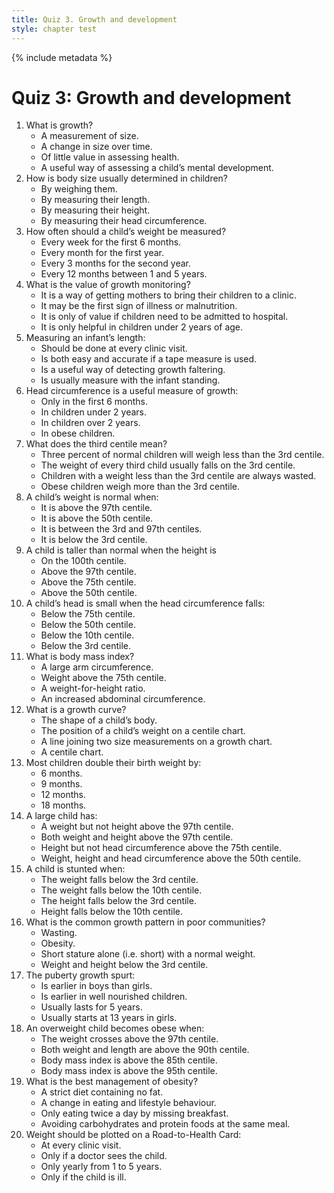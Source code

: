 ```yaml
---
title: Quiz 3. Growth and development
style: chapter test
---
```


{% include metadata %}

# Quiz 3: Growth and development

1.	What is growth?
	-	A measurement of size.
	+	A change in size over time.
	-	Of little value in assessing health.
	-	A useful way of assessing a child’s mental development.
2.	How is body size usually determined in children?
	+	By weighing them.
	-	By measuring their length.
	-	By measuring their height.
	-	By measuring their head circumference.
3.	How often should a child’s weight be measured?
	-	Every week for the first 6 months.
	+	Every month for the first year.
	-	Every 3 months for the second year.
	-	Every 12 months between 1 and 5 years.
4.	What is the value of growth monitoring?
	-	It is a way of getting mothers to bring their children to a clinic.
	+	It may be the first sign of illness or malnutrition.
	-	It is only of value if children need to be admitted to hospital.
	-	It is only helpful in children under 2 years of age.
5.	Measuring an infant’s length:
	-	Should be done at every clinic visit.
	-	Is both easy and accurate if a tape measure is used.
	+	Is a useful way of detecting growth faltering.
	-	Is usually measure with the infant standing.
6.	Head circumference is a useful measure of growth:
	-	Only in the first 6 months.
	+	In children under 2 years.
	-	In children over 2 years.
	-	In obese children.
7.	What does the third centile mean?
	+	Three percent of normal children will weigh less than the 3rd centile.
	-	The weight of every third child usually falls on the 3rd centile.
	-	Children with a weight less than the 3rd centile are always wasted.
	-	Obese children weigh more than the 3rd centile.
8.	A child’s weight is normal when:
	-	It is above the 97th centile.
	-	It is above the 50th centile.
	+	It is between the 3rd and 97th centiles.
	-	It is below the 3rd centile.
9.	A child is taller than normal when the height is
	-	On the 100th centile.
	+	Above the 97th centile.
	-	Above the 75th centile.
	-	Above the 50th centile.
10.	A child’s head is small when the head circumference falls:
	-	Below the 75th centile.
	-	Below the 50th centile.
	-	Below the 10th centile.
	+	Below the 3rd centile.
11.	What is body mass index?
	-	A large arm circumference.
	-	Weight above the 75th centile.
	+	A weight-for-height ratio.
	-	An increased abdominal circumference.
12.	What is a growth curve?
	-	The shape of a child’s body.
	-	The position of a child’s weight on a centile chart.
	+	A line joining two size measurements on a growth chart.
	-	A centile chart.
13.	Most children double their birth weight by:
	+	6 months.
	-	9 months.
	-	12 months.
	-	18 months.
14.	A large child has:
	-	A weight but not height above the 97th centile.
	+	Both weight and height above the 97th centile.
	-	Height but not head circumference above the 75th centile.
	-	Weight, height and head circumference above the 50th centile.
15.	A child is stunted when:
	-	The weight falls below the 3rd centile.
	-	The weight falls below the 10th centile.
	+	The height falls below the 3rd centile.
	-	Height falls below the 10th centile.
16.	What is the common growth pattern in poor communities?
	-	Wasting.
	-	Obesity.
	-	Short stature alone (i.e. short) with a normal weight.
	+	Weight and height below the 3rd centile.
17.	The puberty growth spurt:
	-	Is earlier in boys than girls.
	+	Is earlier in well nourished children.
	-	Usually lasts for 5 years.
	-	Usually starts at 13 years in girls.
18.	An overweight child becomes obese when:
	-	The weight crosses above the 97th centile.
	-	Both weight and length are above the 90th centile.
	-	Body mass index is above the 85th centile.
	+	Body mass index is above the 95th centile.
19.	What is the best management of obesity?
	-	A strict diet containing no fat.
	+	A change in eating and lifestyle behaviour.
	-	Only eating twice a day by missing breakfast.
	-	Avoiding carbohydrates and protein foods at the same meal.
20.	Weight should be plotted on a Road-to-Health Card:
	+	At every clinic visit.
	-	Only if a doctor sees the child.
	-	Only yearly from 1 to 5 years.
	-	Only if the child is ill.
